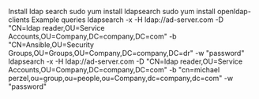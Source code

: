 Install ldap search
  sudo yum install ldapsearch
  sudo yum install  openldap-clients
Example queries
  ldapsearch -x  -H ldap://ad-server.com -D "CN=ldap reader,OU=Service Accounts,OU=Company,DC=company,DC=com"  -b "CN=Ansible,OU=Security Groups,OU=Groups,OU=Company,DC=company,DC=dr" -w "password"
  ldapsearch -x  -H ldap://ad-server.com -D "CN=ldap reader,OU=Service Accounts,OU=Company,DC=company,DC=com"  -b "cn=michael perzel,ou=group,ou=people,ou=Company,dc=company,dc=com" -w "password"
